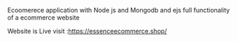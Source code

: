 Ecoomerece application with Node js and Mongodb and ejs 
full functionality of a ecommerce website

Website is Live visit :https://essenceecommerce.shop/
